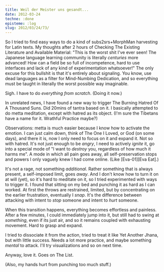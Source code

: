 ```yaml
---
title: Weil der Meister uns gesandt...
date: 2012-03-24
techne: :done
episteme: :log
slug: 2012/03/24/73/
---
```


So I tried to find easy ways to do a kind of subs2srs+MorphMan harvesting for Latin texts. My thoughts after 2 hours of Checking The Existing Literature and Available Material: "This is the worst shit I've ever seen! The Japanese language learning community is literally *centuries* more advanced! How can a field be so full of incompetence, hard to use interfaces and lack of any kind of experimentation whatsoever!" The only excuse for this bullshit is that it's entirely about signaling. You know, use dead languages as a filter for Mind-Numbing Dedication, and so everything must be taught in literally the worst possible way imaginable.

Sigh. I have to do *everything from scratch*. (Doing it now.)

In unrelated news, I have found a new way to trigger The Burning Hatred Of A Thousand Suns. Did 20mins of tantra based on it. I basically attempted to do metta meditation, except with hatred as its object. (I'm sure the Tibetans have a name for it. Wrathful Practice maybe?) 

Observations: metta is much easier because I know how to activate the emotion. I can just calm down, think of The One I Loved, or God (on some days), and there it is, now I only need to focus on it and expand it. Not so with hatred. It's not just enough to be *angry*, I need to actively *ignite* it, go into a special mode of "I want to *destroy* you, regardless of how much it harms me". A mode in which all pain goes away, all self-preservation stops and powers I only vaguely knew I had come online. (Like [Eva-01][Eva Eat].) 

It's not a rage, not something *additional*. Rather something that is always present, a self-imposed limit, goes *away*. And I don't know how to turn it on at will (yet), so it's hard to meditate on it, so I tried experimented with ways to trigger it. I found that sitting on my bed and punching it as hard as I can worked. At first the throws are restrained, limited, but by concentrating on the earlier frustration, eventually I *snap*. It's the difference between attacking with intent to *stop* someone and intent to *hurt* someone. 

When this transition happens, everything becomes effortless and painless. After a few minutes, I could immediately jump into it, but still had to swing at *something*, even if its just air, and so it remains coupled with exhausting movement. Hard to grasp and expand.

I tried to dissociate it from the action, tried to treat it like Yet Another Jhana, but with little success. Needs a lot more practice, and maybe something *mental* to attack. I'll try visualizations and so on next time.

Anyway, love it. Goes on The List.

(Also, my hands hurt from punching too much stuff.)
